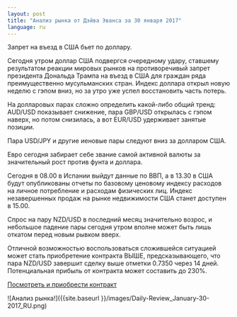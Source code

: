 ```yaml
---
layout: post
title: "Анализ рынка от Дэйва Эванса за 30 января 2017"
language: ru
---
```

Запрет на въезд в США бьет по доллару.

Сегодня утром доллар США подвергся очередному удару, ставшему результатом реакции мировых рынков на противоречивый запрет президента Дональда Трампа на въезд в США для граждан ряда преимущественно мусульманских стран. Индекс доллара открыл новую неделю с гэпом вниз, но за утро уже успел восстановить часть потерь.

На долларовых парах сложно определить какой-либо общий тренд: AUD/USD показывает снижение, пара GBP/USD открылась с гэпом наверх, но потом снизилась, а вот EUR/USD удерживает занятые позиции. 

Пара USD/JPY и другие иеновые пары следуют вниз за долларом США.

Евро сегодня забирает себе звание самой активной валюты за значительный рост против фунта и доллара.

Сегодня в 08.00 в Испании выйдут данные по ВВП, а в 13.30 в США будут опубликованы отчеты по базовому ценовому индексу расходов на личное потребление и расходам физических лиц. Индекс незавершенных продаж на рынке недвижимости США станет доступен в 15.00.

Спрос на пару NZD/USD в последний месяц значительно возрос, и небольшое падение пары сегодня утром вполне может быть лишь откатом перед новым рывком вверх. 

Отличной возможностью воспользоваться сложившейся ситуацией может стать приобретение контракта ВЫШЕ, предсказывающего, что пара NZD/USD завершит сделку выше отметки 0.7350 через 14 дней. Потенциальная прибыль от контракта может составить до 230%.

<a href="http://record.binary.com/_bivVDfg8lHux76XffYA0JmNd7ZgqdRLk/1/?market=forex&amp;underlying=frxNZDUSD&amp;formname=higherlower&amp;duration_amount=14&amp;duration_units=d&amp;amount=10&amp;amount_type=payout&amp;expiry_type=duration&amp;barrier=0.7350&amp;s=1&amp;t=0_tOJBoWgNBebqYspwE_vp0co5lt24DG" target="_blank">Посмотреть и приобрести контракт</a>


![Анализ рынка!]({{site.baseurl }}/images/Daily-Review_January-30-2017_RU.png)
